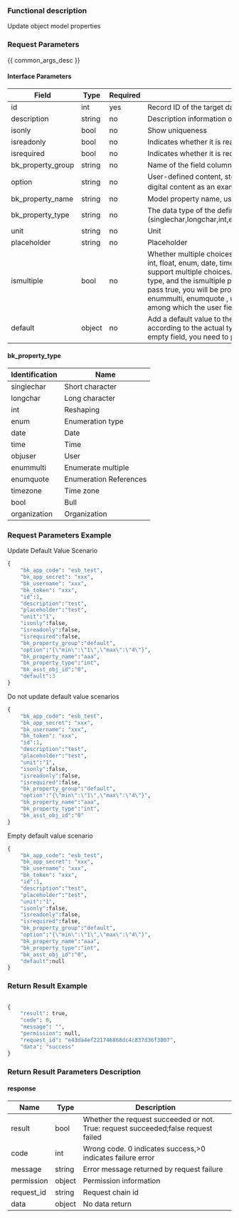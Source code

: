 ### Functional description

Update object model properties

### Request Parameters

{{ common_args_desc }}

#### Interface Parameters

| Field                | Type   | Required   | Description                                   |
|---------------------|---------|--------|-----------------------------------------|
| id                  |  int     | yes  | Record ID of the target data                        |
| description         |  string  |no     | Description information of data                          |
| isonly              |  bool    | no     | Show uniqueness                              |
| isreadonly          |  bool    | no     | Indicates whether it is read-only                            |
| isrequired          |  bool    | no     | Indicates whether it is required                            |
| bk_property_group   |  string  |no     | Name of the field column                          |
| option              |  string  |no     | User-defined content, stored content and format determined by the caller, take digital content as an example ({"min":"1","max":"2"}）|
| bk_property_name    |  string  |no     | Model property name, used to show                    |
| bk_property_type    |  string  |no     | The data type of the defined attribute field used to store the data (singlechar,longchar,int,enum,date,time,objUser,singleasst,multiasst,timezone,bool)|
| unit                |  string  |no     | Unit                                    |
| placeholder         |  string  |no     | Placeholder                                  |
| ismultiple |  bool  |no     | Whether multiple choices are allowed, where the field type is singlechar, longchar, int, float, enum, date, time, timezone, bool, and the list, temporarily does not support multiple choices. When creating an attribute, the field type is the above type, and the ismultiple parameter can not be passed. The default is false. If you pass true, you will be prompted that the type does not support multiple choices. enummulti, enumquote , user and organization fields support multiple choices, among which the user field and organization field are true by default |
| default | object |no | Add a default value to the attribute. When updating, the default value is passed according to the actual type of the field. If you want to set the default value of the empty field, you need to pass default: null |

#### bk_property_type

| Identification       | Name     |
|------------|----------|
| singlechar |Short character   |
| longchar   | Long character   |
| int        | Reshaping     |
| enum       | Enumeration type|
| date       | Date     |
| time       | Time     |
| objuser    | User     |
| enummulti |Enumerate multiple   |
| enumquote |Enumeration References   |
| timezone   | Time zone     |
| bool       | Bull     |
| organization | Organization |

### Request Parameters Example

Update Default Value Scenario

```python
{
    "bk_app_code": "esb_test",
    "bk_app_secret": "xxx",
    "bk_username": "xxx",
    "bk_token": "xxx",
    "id":1,
    "description":"test",
    "placeholder":"test",
    "unit":"1",
    "isonly":false,
    "isreadonly":false,
    "isrequired":false,
    "bk_property_group":"default",
    "option":"{\"min\":\"1\",\"max\":\"4\"}",
    "bk_property_name":"aaa",
    "bk_property_type":"int",
    "bk_asst_obj_id":"0",
    "default":3
}
```

Do not update default value scenarios

```python
{
    "bk_app_code": "esb_test",
    "bk_app_secret": "xxx",
    "bk_username": "xxx",
    "bk_token": "xxx",
    "id":1,
    "description":"test",
    "placeholder":"test",
    "unit":"1",
    "isonly":false,
    "isreadonly":false,
    "isrequired":false,
    "bk_property_group":"default",
    "option":"{\"min\":\"1\",\"max\":\"4\"}",
    "bk_property_name":"aaa",
    "bk_property_type":"int",
    "bk_asst_obj_id":"0"
}
```

Empty default value scenario

```python
{
    "bk_app_code": "esb_test",
    "bk_app_secret": "xxx",
    "bk_username": "xxx",
    "bk_token": "xxx",
    "id":1,
    "description":"test",
    "placeholder":"test",
    "unit":"1",
    "isonly":false,
    "isreadonly":false,
    "isrequired":false,
    "bk_property_group":"default",
    "option":"{\"min\":\"1\",\"max\":\"4\"}",
    "bk_property_name":"aaa",
    "bk_property_type":"int",
    "bk_asst_obj_id":"0",
    "default":null
}
```



### Return Result Example

```python

{
    "result": true,
    "code": 0,
    "message": "",
    "permission": null,
    "request_id": "e43da4ef221746868dc4c837d36f3807",
    "data": "success"
}
```
### Return Result Parameters Description

#### response

| Name| Type| Description|
|---|---|---|
| result | bool |Whether the request succeeded or not. True: request succeeded;false request failed|
| code | int |Wrong code. 0 indicates success,>0 indicates failure error|
| message | string |Error message returned by request failure|
| permission    |  object |Permission information    |
| request_id    |  string |Request chain id    |
| data | object |No data return|
